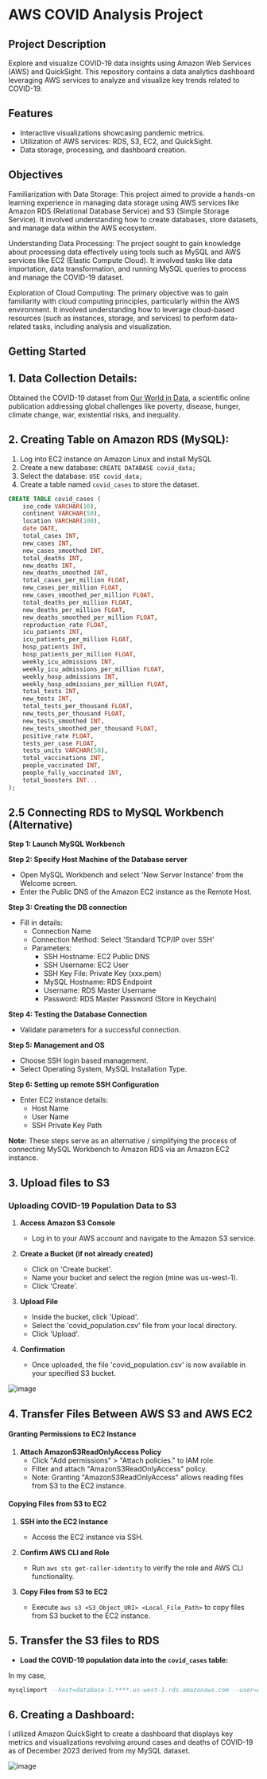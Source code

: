 # AWS COVID Analysis Project 

## Project Description
Explore and visualize COVID-19 data insights using Amazon Web Services (AWS) and QuickSight. This repository contains a data analytics dashboard leveraging AWS services to analyze and visualize key trends related to COVID-19.

## Features
- Interactive visualizations showcasing pandemic metrics.
- Utilization of AWS services: RDS, S3, EC2, and QuickSight.
- Data storage, processing, and dashboard creation.
  
## Objectives
Familiarization with Data Storage: This project aimed to provide a hands-on learning experience in managing data storage using AWS services like Amazon RDS (Relational Database Service) and S3 (Simple Storage Service). It involved understanding how to create databases, store datasets, and manage data within the AWS ecosystem.

Understanding Data Processing: The project sought to gain knowledge about processing data effectively using tools such as MySQL and AWS services like EC2 (Elastic Compute Cloud). It involved tasks like data importation, data transformation, and running MySQL queries to process and manage the COVID-19 dataset.

Exploration of Cloud Computing: The primary objective was to gain familiarity with cloud computing principles, particularly within the AWS environment. It involved understanding how to leverage cloud-based resources (such as instances, storage, and services) to perform data-related tasks, including analysis and visualization.

## Getting Started
    
## 1. Data Collection Details:
Obtained the COVID-19 dataset from [Our World in Data](https://ourworldindata.org/covid-cases), a scientific online publication addressing global challenges like poverty, disease, hunger, climate change, war, existential risks, and inequality.

## 2. Creating Table on Amazon RDS (MySQL):
1. Log into EC2 instance on Amazon Linux and install MySQL
2. Create a new database: `CREATE DATABASE covid_data;`
3. Select the database: `USE covid_data;`
4. Create a table named `covid_cases` to store the dataset. 

```sql
CREATE TABLE covid_cases (
    iso_code VARCHAR(10),
    continent VARCHAR(50),
    location VARCHAR(100),
    date DATE,
    total_cases INT,
    new_cases INT,
    new_cases_smoothed INT,
    total_deaths INT,
    new_deaths INT,
    new_deaths_smoothed INT,
    total_cases_per_million FLOAT,
    new_cases_per_million FLOAT,
    new_cases_smoothed_per_million FLOAT,
    total_deaths_per_million FLOAT,
    new_deaths_per_million FLOAT,
    new_deaths_smoothed_per_million FLOAT,
    reproduction_rate FLOAT,
    icu_patients INT,
    icu_patients_per_million FLOAT,
    hosp_patients INT,
    hosp_patients_per_million FLOAT,
    weekly_icu_admissions INT,
    weekly_icu_admissions_per_million FLOAT,
    weekly_hosp_admissions INT,
    weekly_hosp_admissions_per_million FLOAT,
    total_tests INT,
    new_tests INT,
    total_tests_per_thousand FLOAT,
    new_tests_per_thousand FLOAT,
    new_tests_smoothed INT,
    new_tests_smoothed_per_thousand FLOAT,
    positive_rate FLOAT,
    tests_per_case FLOAT,
    tests_units VARCHAR(50),
    total_vaccinations INT,
    people_vaccinated INT,
    people_fully_vaccinated INT,
    total_boosters INT...
);
```
## 2.5 Connecting RDS to MySQL Workbench (Alternative)

 **Step 1: Launch MySQL Workbench**

 **Step 2: Specify Host Machine of the Database server**
- Open MySQL Workbench and select 'New Server Instance' from the Welcome screen.
- Enter the Public DNS of the Amazon EC2 instance as the Remote Host.

 **Step 3: Creating the DB connection**
- Fill in details:
  - Connection Name
  - Connection Method: Select 'Standard TCP/IP over SSH'
  - Parameters:
    - SSH Hostname: EC2 Public DNS
    - SSH Username: EC2 User
    - SSH Key File: Private Key (xxx.pem)
    - MySQL Hostname: RDS Endpoint
    - Username: RDS Master Username
    - Password: RDS Master Password (Store in Keychain)

**Step 4: Testing the Database Connection**
- Validate parameters for a successful connection.

**Step 5: Management and OS**
- Choose SSH login based management.
- Select Operating System, MySQL Installation Type.

**Step 6: Setting up remote SSH Configuration**
- Enter EC2 instance details:
  - Host Name
  - User Name
  - SSH Private Key Path

**Note:** These steps serve as an alternative / simplifying the process of connecting MySQL Workbench to Amazon RDS via an Amazon EC2 instance.

## 3. Upload files to S3 

### Uploading COVID-19 Population Data to S3

1. **Access Amazon S3 Console**
   - Log in to your AWS account and navigate to the Amazon S3 service.

2. **Create a Bucket (if not already created)**
   - Click on 'Create bucket'.
   - Name your bucket and select the region (mine was us-west-1).
   - Click 'Create'.

3. **Upload File**
   - Inside the bucket, click 'Upload'.
   - Select the 'covid_population.csv' file from your local directory.
   - Click 'Upload'.

5. **Confirmation**
   - Once uploaded, the file 'covid_population.csv' is now available in your specified S3 bucket.
     
![image](https://github.com/aidannguyen23/AWS-COVID-Analysis/assets/34725584/6151d92d-acb3-411b-bc16-9870d935da4f)


## 4. Transfer Files Between AWS S3 and AWS EC2

#### Granting Permissions to EC2 Instance
  
1. **Attach AmazonS3ReadOnlyAccess Policy**
   - Click "Add permissions" > "Attach policies." to IAM role
   - Filter and attach "AmazonS3ReadOnlyAccess" policy.
   - Note: Granting "AmazonS3ReadOnlyAccess" allows reading files from S3 to the EC2 instance. 

#### Copying Files from S3 to EC2

1. **SSH into the EC2 Instance**
   - Access the EC2 instance via SSH.
  
2. **Confirm AWS CLI and Role**
   - Run `aws sts get-caller-identity` to verify the role and AWS CLI functionality.
  
3. **Copy Files from S3 to EC2**
   - Execute `aws s3 <S3_Object_URI> <Local_File_Path>` to copy files from S3 bucket to the EC2 instance.

## 5. Transfer the S3 files to RDS

- **Load the COVID-19 population data into the `covid_cases` table:**
  
In my case,
```sql
mysqlimport --host=database-1.****.us-west-1.rds.amazonaws.com --user=aidan --password=**** --local --fields-terminated-by=',' --fields-enclosed-by='"' covid_data covid_cases s3://covidpopulationdata/covid_population.csv
```

## 6. Creating a Dashboard:
I utilized Amazon QuickSight to create a dashboard that displays key metrics and visualizations revolving around cases and deaths of COVID-19 as of December 2023 derived from my MySQL dataset.

![image](https://github.com/aidannguyen23/AWS-COVID-Analysis/assets/34725584/8bda7fca-343c-4f5c-8bd1-f3330f743140)
